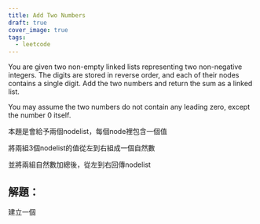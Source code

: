 ```yaml
---
title: Add Two Numbers
draft: true
cover_image: true
tags:
  - leetcode
---
```


You are given two non-empty linked lists representing two non-negative integers. The digits are stored in reverse order, and each of their nodes contains a single digit. Add the two numbers and return the sum as a linked list.

You may assume the two numbers do not contain any leading zero, except the number 0 itself.

本題是會給予兩個nodelist，每個node裡包含一個值

將兩組3個nodelist的值從左到右組成一個自然數

並將兩組自然數加總後，從左到右回傳nodelist

## 解題：

建立一個

```java
```
